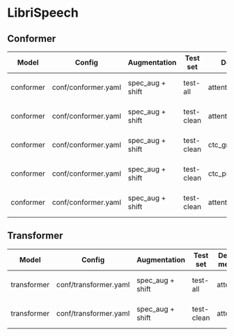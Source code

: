 # LibriSpeech

## Conformer
| Model | Config | Augmentation| Test set | Decode method | Loss | WER |  
| --- | --- | --- | --- | --- | --- | --- |
| conformer | conf/conformer.yaml | spec_aug + shift | test-all | attention | test-all 6.35 | 0.057117 |  
| conformer | conf/conformer.yaml | spec_aug + shift | test-clean | attention | test-all 6.35 | 0.030162 |  
| conformer | conf/conformer.yaml | spec_aug + shift | test-clean | ctc_greedy_search | test-all 6.35 | 0.037910 |  
| conformer | conf/conformer.yaml | spec_aug + shift | test-clean | ctc_prefix_beam_search | test-all 6.35 | 0.037761 |  
| conformer | conf/conformer.yaml | spec_aug + shift | test-clean | attention_rescoring | test-all 6.35 | 0.032115 |  

## Transformer

| Model | Config | Augmentation| Test set | Decode method | Loss | WER |  
| --- | --- | --- | --- | --- | --- | --- |
| transformer | conf/transformer.yaml | spec_aug + shift | test-all | attention | test-all 6.98 | 0.066500 |  
| transformer | conf/transformer.yaml | spec_aug + shift | test-clean | attention | test-all 6.98 | 0.036 |  
